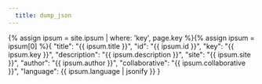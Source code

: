 ```yaml
---
  title: dump_json
---
```

{% assign ipsum = site.ipsum | where: 'key', page.key %}{% assign ipsum = ipsum[0] %}{
  "title": "{{ ipsum.title }}",
  "id": "{{ ipsum.id }}",
  "key": "{{ ipsum.key }}",
  "description": "{{ ipsum.description }}",
  "site": "{{ ipsum.site }}",
  "author": "{{ ipsum.author }}",
  "collaborative": "{{ ipsum.collaborative }}",
  "language": {{ ipsum.language | jsonify }}
}